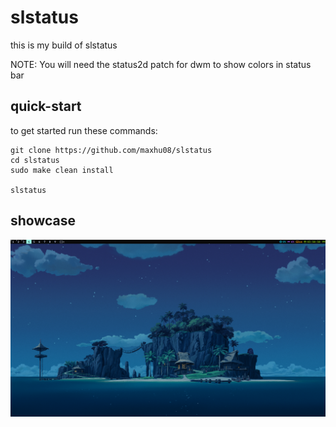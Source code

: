 # slstatus

this is my build of slstatus

NOTE: You will need the status2d patch for dwm to show colors in status bar

## quick-start

to get started run these commands:

```
git clone https://github.com/maxhu08/slstatus
cd slstatus
sudo make clean install

slstatus
```

## showcase

![1](./screenshots/1.png)

